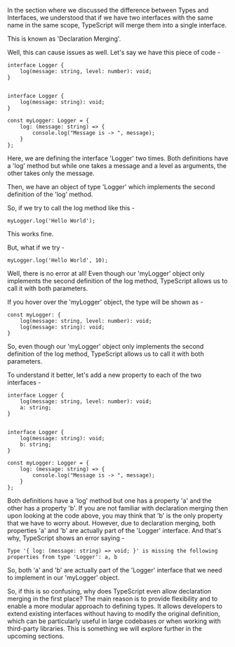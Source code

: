 In the section where we discussed the difference between Types and Interfaces, we understood that if we have two interfaces with the same name in the same scope, TypeScript will merge them into a single interface. 

This is known as 'Declaration Merging'.

Well, this can cause issues as well. Let's say we have this piece of code -

    interface Logger {
        log(message: string, level: number): void;
    }


    interface Logger {
        log(message: string): void;
    }

    const myLogger: Logger = {
        log: (message: string) => {
            console.log("Message is -> ", message);
        }
    };

Here, we are defining the interface 'Logger' two times. Both definitions have a 'log' method but while one takes a message and a level as arguments, the other takes only the message.

Then, we have an object of type 'Logger' which implements the second definition of the 'log' method.

So, if we try to call the log method like this -

    myLogger.log('Hello World'); 

This works fine.

But, what if we try -

    myLogger.log('Hello World', 10); 

Well, there is no error at all! Even though our 'myLogger' object only implements the second definition of the log method, TypeScript allows us to call it with both parameters.

If you hover over the 'myLogger' object, the type will be shown as -

    const myLogger: {
        log(message: string, level: number): void;
        log(message: string): void;
    }

So, even though our 'myLogger' object only implements the second definition of the log method, TypeScript allows us to call it with both parameters.

To understand it better, let's add a new property to each of the two interfaces -

    interface Logger {
        log(message: string, level: number): void;
        a: string;
    }


    interface Logger {
        log(message: string): void;
        b: string;
    }

    const myLogger: Logger = {
        log: (message: string) => {
            console.log("Message is -> ", message);
        }
    };

Both definitions have a 'log' method but one has a property 'a' and the other has a property 'b'. If you are not familiar with declaration merging then upon looking at the code above, you may think that 'b' is the only property that we have to worry about. However, due to declaration merging, both properties 'a' and 'b' are actually part of the 'Logger' interface. And that's why, TypeScript shows an error saying -

    Type '{ log: (message: string) => void; }' is missing the following properties from type 'Logger': a, b

So, both 'a' and 'b' are actually part of the 'Logger' interface that we need to implement in our 'myLogger' object.

So, if this is so confusing, why does TypeScript even allow declaration merging in the first place? The main reason is to provide flexibility and to enable a more modular approach to defining types. It allows developers to extend existing interfaces without having to modify the original definition, which can be particularly useful in large codebases or when working with third-party libraries. This is something we will explore further in the upcoming sections.